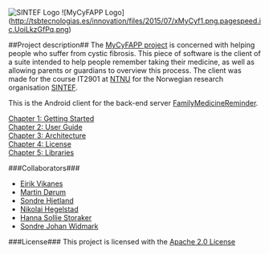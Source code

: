 ![SINTEF Logo](http://forskning.no/sites/forskning.no/files/SINTEF_hovedlogo_blaa_None.JPG)
![MyCyFAPP Logo] (http://tsbtecnologias.es/innovation/files/2015/07/xMyCyf1.png.pagespeed.ic.UoiLkzGfPq.png)


##Project description##
The [MyCyFAPP project](http://www.mycyfapp.eu/en/) is concerned with helping people who suffer from cystic fibrosis. This piece of software is the client of a suite intended to help people remember taking their medicine, as well as allowing parents or guardians to overview this process. The client was made for the course IT2901 at [NTNU](http://www.ntnu.no) for the Norwegian research organisation [SINTEF](http://www.sintef.no).

This is the Android client for the back-end server [FamilyMedicineReminder](https://github.com/SINTEF-SIT/familyMedicineReminder).    

[Chapter 1: Getting Started](https://github.com/SINTEF-SIT/familyMedicineReminderClient/wiki/Chapter-1:-Getting-Started)     
[Chapter 2: User Guide](https://github.com/SINTEF-SIT/familyMedicineReminderClient/wiki/Chapter-2:-User-Guide)   
[Chapter 3: Architecture](https://github.com/SINTEF-SIT/familyMedicineReminderClient/wiki/Chapter-3:-Architecture)   
[Chapter 4: License](https://github.com/SINTEF-SIT/familyMedicineReminderClient/wiki/Chapter-4:-License)    
[Chapter 5: Libraries](https://github.com/SINTEF-SIT/familyMedicineReminderClient/wiki/Chapter-5:-Libraries)    

###Collaborators###
* [Eirik Vikanes](https://github.com/Snikanes)
* [Martin Dørum](https://github.com/martidor)
* [Sondre Hjetland](https://github.com/Sondrehj)
* [Nikolai Hegelstad](https://github.com/hegelstad)
* [Hanna Sollie Storaker](https://github.com/hannasollie)
* [Sondre Johan Widmark](https://github.com/sondrew)

###License###
This project is licensed with the [Apache 2.0 License](http://www.apache.org/licenses/LICENSE-2.0)